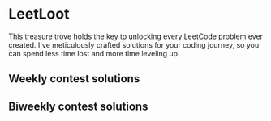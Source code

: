 # LeetLoot
This treasure trove holds the key to unlocking every LeetCode problem ever created. I've meticulously crafted solutions for your coding journey, so you can spend less time lost and more time leveling up.
## Weekly contest solutions 
## Biweekly contest solutions 
